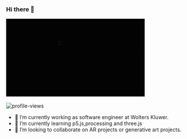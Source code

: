 ### Hi there 👋
<img src="header.gif" width="75%" alt="header">
<p align="left"> <img src="https://komarev.com/ghpvc/?username=harshpalan" alt="profile-views" /> </p>

- 🔭 I’m currently working as software engineer at Wolters Kluwer.
- 🌱 I’m currently learning p5.js,processing and three.js
- 👯 I’m looking to collaborate on AR projects or generative art projects.

